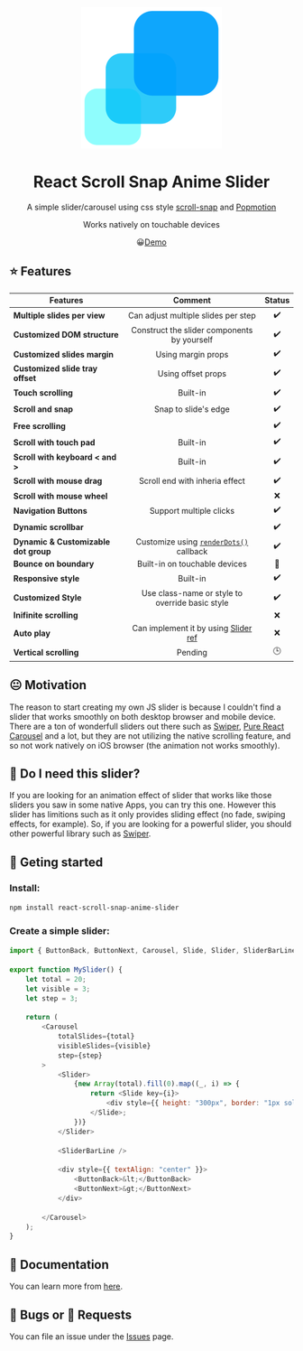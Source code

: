 <div align="center"><img src="docs/static/img/logo-slider.png" width="250"/></div>

<h1 align="center">React Scroll Snap Anime Slider</h1>

<div align="center">
  
A simple slider/carousel using css style [scroll-snap](https://developer.mozilla.org/en-US/docs/Web/CSS/CSS_Scroll_Snap) and [Popmotion](https://popmotion.io/)

Works natively on touchable devices

:grinning:[Demo](https://karanokara.github.io/react-scroll-snap-anime-slider/)

</div>

## :star: Features 

| Features                             |                     Comment                     |       Status        |
| ------------------------------------ | :---------------------------------------------: | :-----------------: |
| **Multiple slides per view**         |       Can adjust multiple slides per step       | :heavy_check_mark:  |
| **Customized DOM structure**         |   Construct the slider components by yourself   | :heavy_check_mark:  |
| **Customized slides margin**         |               Using margin props                | :heavy_check_mark:  |
| **Customized slide tray offset**     |               Using offset props                | :heavy_check_mark:  |
| **Touch scrolling**                  |                    Built-in                     | :heavy_check_mark:  |
| **Scroll and snap**                  |              Snap to slide's edge               | :heavy_check_mark:  |
| **Free scrolling**                   |                                                 | :heavy_check_mark:  |
| **Scroll with touch pad**            |                    Built-in                     | :heavy_check_mark:  |
| **Scroll with keyboard < and >**     |                    Built-in                     | :heavy_check_mark:  |
| **Scroll with mouse drag**           |         Scroll end with inheria effect          | :heavy_check_mark:  |
| **Scroll with mouse wheel**          |                                                 |         :x:         |
| **Navigation Buttons**               |             Support multiple clicks             | :heavy_check_mark:  |
| **Dynamic scrollbar**                |                                                 | :heavy_check_mark:  |
| **Dynamic & Customizable dot group** | Customize using [`renderDots()`](fdf) callback  | :heavy_check_mark:  |
| **Bounce on boundary**               |          Built-in on touchable devices          | :large_blue_circle: |
| **Responsive style**                 |                    Built-in                     | :heavy_check_mark:  |
| **Customized Style**                 | Use class-name or style to override basic style | :heavy_check_mark:  |
| **Inifinite scrolling**              |                                                 |         :x:         |
| **Auto play**                        |    Can implement it by using [Slider ref]()     |         :x:         |
| **Vertical scrolling**               |                     Pending                     |      :clock3:       |

## :neutral_face: Motivation 
The reason to start creating my own JS slider is because I couldn't find a slider that works smoothly on both desktop browser and mobile device. There are a ton of wonderfull sliders out there such as [Swiper](https://swiperjs.com/), [Pure React Carousel](https://express-labs.github.io/pure-react-carousel/) and a lot, but they are not utilizing the native scrolling feature, and so not work natively on iOS browser (the animation not works smoothly). 

## 🤔 Do I need this slider?
If you are looking for an animation effect of slider that works like those sliders you saw in some native Apps, you can try this one. However this slider has limitions such as it only provides sliding effect (no fade, swiping effects, for example). So, if you are looking for a powerful slider, you should other powerful library such as [Swiper](https://swiperjs.com/).

## :pushpin: Geting started

### Install:
```bash
npm install react-scroll-snap-anime-slider
```

### Create a simple slider:
```js
import { ButtonBack, ButtonNext, Carousel, Slide, Slider, SliderBarLine } from "react-scroll-snap-anime-slider";

export function MySlider() {
    let total = 20;
    let visible = 3;
    let step = 3;

    return (
        <Carousel
            totalSlides={total}
            visibleSlides={visible}
            step={step}
        >
            <Slider>
                {new Array(total).fill(0).map((_, i) => {
                    return <Slide key={i}>
                        <div style={{ height: "300px", border: "1px solid #ccc", textAlign: "center" }}>slider# {i}</div>
                    </Slide>;
                })}
            </Slider>

            <SliderBarLine />

            <div style={{ textAlign: "center" }}>
                <ButtonBack>&lt;</ButtonBack>
                <ButtonNext>&gt;</ButtonNext>
            </div>

        </Carousel>
    );
}
```


## :book: Documentation
You can learn more from [here](https://karanokara.github.io/react-scroll-snap-anime-slider/).



## :bug: Bugs or :bow: Requests 
You can file an issue under the [Issues](../../issues) page.